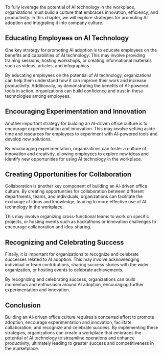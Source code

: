 

To fully leverage the potential of AI technology in the workplace, organizations must build a culture that embraces innovation, efficiency, and productivity. In this chapter, we will explore strategies for promoting AI adoption and integrating it into company culture.

Educating Employees on AI Technology
------------------------------------

One key strategy for promoting AI adoption is to educate employees on the benefits and capabilities of AI technology. This may involve providing training sessions, hosting workshops, or creating informational materials such as videos, articles, and infographics.

By educating employees on the potential of AI technology, organizations can help them understand how it can improve their work and increase productivity. Additionally, by demonstrating the benefits of AI-powered tools in action, organizations can build confidence and trust in these technologies among employees.

Encouraging Experimentation and Innovation
------------------------------------------

Another important strategy for building an AI-driven office culture is to encourage experimentation and innovation. This may involve setting aside time and resources for employees to experiment with AI-powered tools and develop new solutions.

By encouraging experimentation, organizations can foster a culture of innovation and creativity, allowing employees to explore new ideas and identify new opportunities for using AI technology in the workplace.

Creating Opportunities for Collaboration
----------------------------------------

Collaboration is another key component of building an AI-driven office culture. By creating opportunities for collaboration between different departments, teams, and individuals, organizations can facilitate the exchange of ideas and knowledge, leading to more effective use of AI technology in the workplace.

This may involve organizing cross-functional teams to work on specific projects, or hosting events such as hackathons or innovation challenges to encourage collaboration and idea-sharing.

Recognizing and Celebrating Success
-----------------------------------

Finally, it is important for organizations to recognize and celebrate successes related to AI adoption. This may involve acknowledging individual or team contributions, sharing success stories with the wider organization, or hosting events to celebrate achievements.

By recognizing and celebrating success, organizations can build momentum and enthusiasm around AI adoption, encouraging further experimentation and innovation.

Conclusion
----------

Building an AI-driven office culture requires a concerted effort to promote adoption, encourage experimentation and innovation, facilitate collaboration, and recognize and celebrate success. By implementing these strategies, organizations can create a workplace that embraces the potential of AI technology to streamline operations and enhance productivity, ultimately leading to greater success and competitiveness in the marketplace.

